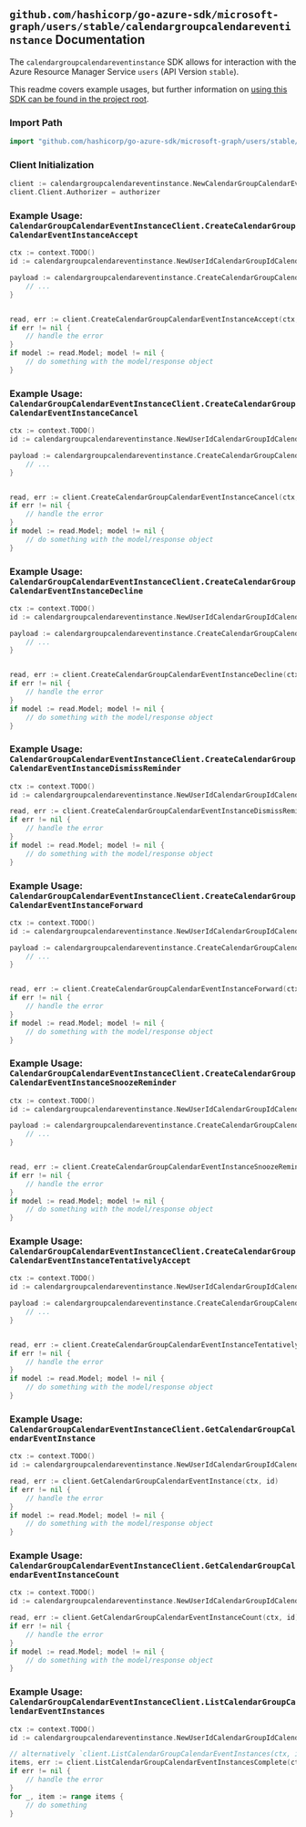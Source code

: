 
## `github.com/hashicorp/go-azure-sdk/microsoft-graph/users/stable/calendargroupcalendareventinstance` Documentation

The `calendargroupcalendareventinstance` SDK allows for interaction with the Azure Resource Manager Service `users` (API Version `stable`).

This readme covers example usages, but further information on [using this SDK can be found in the project root](https://github.com/hashicorp/go-azure-sdk/tree/main/docs).

### Import Path

```go
import "github.com/hashicorp/go-azure-sdk/microsoft-graph/users/stable/calendargroupcalendareventinstance"
```


### Client Initialization

```go
client := calendargroupcalendareventinstance.NewCalendarGroupCalendarEventInstanceClientWithBaseURI("https://management.azure.com")
client.Client.Authorizer = authorizer
```


### Example Usage: `CalendarGroupCalendarEventInstanceClient.CreateCalendarGroupCalendarEventInstanceAccept`

```go
ctx := context.TODO()
id := calendargroupcalendareventinstance.NewUserIdCalendarGroupIdCalendarIdEventIdInstanceID("userIdValue", "calendarGroupIdValue", "calendarIdValue", "eventIdValue", "eventId1Value")

payload := calendargroupcalendareventinstance.CreateCalendarGroupCalendarEventInstanceAcceptRequest{
	// ...
}


read, err := client.CreateCalendarGroupCalendarEventInstanceAccept(ctx, id, payload)
if err != nil {
	// handle the error
}
if model := read.Model; model != nil {
	// do something with the model/response object
}
```


### Example Usage: `CalendarGroupCalendarEventInstanceClient.CreateCalendarGroupCalendarEventInstanceCancel`

```go
ctx := context.TODO()
id := calendargroupcalendareventinstance.NewUserIdCalendarGroupIdCalendarIdEventIdInstanceID("userIdValue", "calendarGroupIdValue", "calendarIdValue", "eventIdValue", "eventId1Value")

payload := calendargroupcalendareventinstance.CreateCalendarGroupCalendarEventInstanceCancelRequest{
	// ...
}


read, err := client.CreateCalendarGroupCalendarEventInstanceCancel(ctx, id, payload)
if err != nil {
	// handle the error
}
if model := read.Model; model != nil {
	// do something with the model/response object
}
```


### Example Usage: `CalendarGroupCalendarEventInstanceClient.CreateCalendarGroupCalendarEventInstanceDecline`

```go
ctx := context.TODO()
id := calendargroupcalendareventinstance.NewUserIdCalendarGroupIdCalendarIdEventIdInstanceID("userIdValue", "calendarGroupIdValue", "calendarIdValue", "eventIdValue", "eventId1Value")

payload := calendargroupcalendareventinstance.CreateCalendarGroupCalendarEventInstanceDeclineRequest{
	// ...
}


read, err := client.CreateCalendarGroupCalendarEventInstanceDecline(ctx, id, payload)
if err != nil {
	// handle the error
}
if model := read.Model; model != nil {
	// do something with the model/response object
}
```


### Example Usage: `CalendarGroupCalendarEventInstanceClient.CreateCalendarGroupCalendarEventInstanceDismissReminder`

```go
ctx := context.TODO()
id := calendargroupcalendareventinstance.NewUserIdCalendarGroupIdCalendarIdEventIdInstanceID("userIdValue", "calendarGroupIdValue", "calendarIdValue", "eventIdValue", "eventId1Value")

read, err := client.CreateCalendarGroupCalendarEventInstanceDismissReminder(ctx, id)
if err != nil {
	// handle the error
}
if model := read.Model; model != nil {
	// do something with the model/response object
}
```


### Example Usage: `CalendarGroupCalendarEventInstanceClient.CreateCalendarGroupCalendarEventInstanceForward`

```go
ctx := context.TODO()
id := calendargroupcalendareventinstance.NewUserIdCalendarGroupIdCalendarIdEventIdInstanceID("userIdValue", "calendarGroupIdValue", "calendarIdValue", "eventIdValue", "eventId1Value")

payload := calendargroupcalendareventinstance.CreateCalendarGroupCalendarEventInstanceForwardRequest{
	// ...
}


read, err := client.CreateCalendarGroupCalendarEventInstanceForward(ctx, id, payload)
if err != nil {
	// handle the error
}
if model := read.Model; model != nil {
	// do something with the model/response object
}
```


### Example Usage: `CalendarGroupCalendarEventInstanceClient.CreateCalendarGroupCalendarEventInstanceSnoozeReminder`

```go
ctx := context.TODO()
id := calendargroupcalendareventinstance.NewUserIdCalendarGroupIdCalendarIdEventIdInstanceID("userIdValue", "calendarGroupIdValue", "calendarIdValue", "eventIdValue", "eventId1Value")

payload := calendargroupcalendareventinstance.CreateCalendarGroupCalendarEventInstanceSnoozeReminderRequest{
	// ...
}


read, err := client.CreateCalendarGroupCalendarEventInstanceSnoozeReminder(ctx, id, payload)
if err != nil {
	// handle the error
}
if model := read.Model; model != nil {
	// do something with the model/response object
}
```


### Example Usage: `CalendarGroupCalendarEventInstanceClient.CreateCalendarGroupCalendarEventInstanceTentativelyAccept`

```go
ctx := context.TODO()
id := calendargroupcalendareventinstance.NewUserIdCalendarGroupIdCalendarIdEventIdInstanceID("userIdValue", "calendarGroupIdValue", "calendarIdValue", "eventIdValue", "eventId1Value")

payload := calendargroupcalendareventinstance.CreateCalendarGroupCalendarEventInstanceTentativelyAcceptRequest{
	// ...
}


read, err := client.CreateCalendarGroupCalendarEventInstanceTentativelyAccept(ctx, id, payload)
if err != nil {
	// handle the error
}
if model := read.Model; model != nil {
	// do something with the model/response object
}
```


### Example Usage: `CalendarGroupCalendarEventInstanceClient.GetCalendarGroupCalendarEventInstance`

```go
ctx := context.TODO()
id := calendargroupcalendareventinstance.NewUserIdCalendarGroupIdCalendarIdEventIdInstanceID("userIdValue", "calendarGroupIdValue", "calendarIdValue", "eventIdValue", "eventId1Value")

read, err := client.GetCalendarGroupCalendarEventInstance(ctx, id)
if err != nil {
	// handle the error
}
if model := read.Model; model != nil {
	// do something with the model/response object
}
```


### Example Usage: `CalendarGroupCalendarEventInstanceClient.GetCalendarGroupCalendarEventInstanceCount`

```go
ctx := context.TODO()
id := calendargroupcalendareventinstance.NewUserIdCalendarGroupIdCalendarIdEventID("userIdValue", "calendarGroupIdValue", "calendarIdValue", "eventIdValue")

read, err := client.GetCalendarGroupCalendarEventInstanceCount(ctx, id)
if err != nil {
	// handle the error
}
if model := read.Model; model != nil {
	// do something with the model/response object
}
```


### Example Usage: `CalendarGroupCalendarEventInstanceClient.ListCalendarGroupCalendarEventInstances`

```go
ctx := context.TODO()
id := calendargroupcalendareventinstance.NewUserIdCalendarGroupIdCalendarIdEventID("userIdValue", "calendarGroupIdValue", "calendarIdValue", "eventIdValue")

// alternatively `client.ListCalendarGroupCalendarEventInstances(ctx, id)` can be used to do batched pagination
items, err := client.ListCalendarGroupCalendarEventInstancesComplete(ctx, id)
if err != nil {
	// handle the error
}
for _, item := range items {
	// do something
}
```
